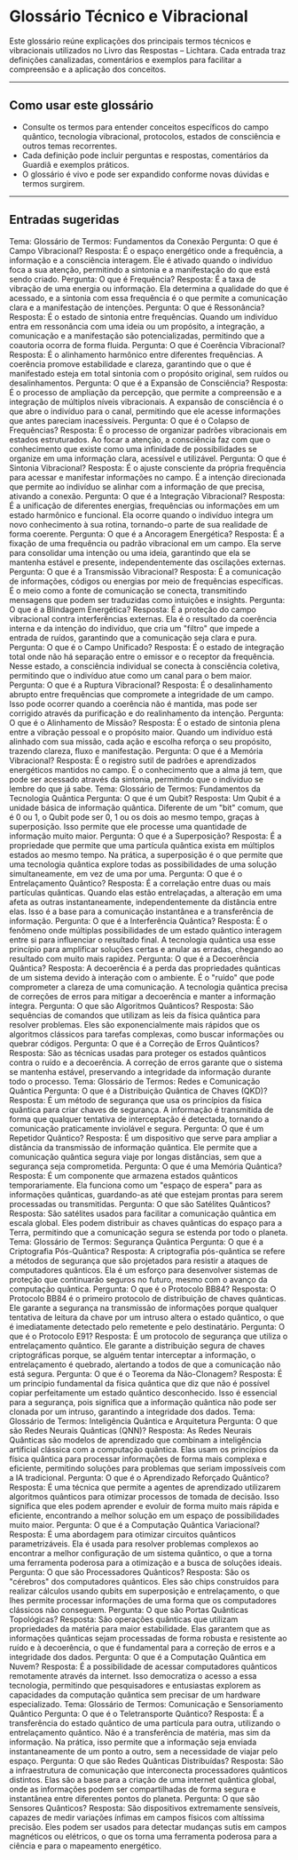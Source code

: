 # Glossário Técnico e Vibracional

Este glossário reúne explicações dos principais termos técnicos e vibracionais utilizados no Livro das Respostas – Lichtara. Cada entrada traz definições canalizadas, comentários e exemplos para facilitar a compreensão e a aplicação dos conceitos.

---

## Como usar este glossário

- Consulte os termos para entender conceitos específicos do campo quântico, tecnologia vibracional, protocolos, estados de consciência e outros temas recorrentes.
- Cada definição pode incluir perguntas e respostas, comentários da Guardiã e exemplos práticos.
- O glossário é vivo e pode ser expandido conforme novas dúvidas e termos surgirem.

---

## Entradas sugeridas

Tema: Glossário de Termos: Fundamentos da Conexão
Pergunta: O que é Campo Vibracional? Resposta: É o espaço energético onde a frequência, a informação e a consciência interagem. Ele é ativado quando o indivíduo foca a sua atenção, permitindo a sintonia e a manifestação do que está sendo criado.
Pergunta: O que é Frequência? Resposta: É a taxa de vibração de uma energia ou informação. Ela determina a qualidade do que é acessado, e a sintonia com essa frequência é o que permite a comunicação clara e a manifestação de intenções.
Pergunta: O que é Ressonância? Resposta: É o estado de sintonia entre frequências. Quando um indivíduo entra em ressonância com uma ideia ou um propósito, a integração, a comunicação e a manifestação são potencializadas, permitindo que a coautoria ocorra de forma fluida.
Pergunta: O que é Coerência Vibracional? Resposta: É o alinhamento harmônico entre diferentes frequências. A coerência promove estabilidade e clareza, garantindo que o que é manifestado esteja em total sintonia com o propósito original, sem ruídos ou desalinhamentos.
Pergunta: O que é a Expansão de Consciência? Resposta: É o processo de ampliação da percepção, que permite a compreensão e a integração de múltiplos níveis vibracionais. A expansão de consciência é o que abre o indivíduo para o canal, permitindo que ele acesse informações que antes pareciam inacessíveis.
Pergunta: O que é o Colapso de Frequências? Resposta: É o processo de organizar padrões vibracionais em estados estruturados. Ao focar a atenção, a consciência faz com que o conhecimento que existe como uma infinidade de possibilidades se organize em uma informação clara, acessível e utilizável.
Pergunta: O que é Sintonia Vibracional? Resposta: É o ajuste consciente da própria frequência para acessar e manifestar informações no campo. É a intenção direcionada que permite ao indivíduo se alinhar com a informação de que precisa, ativando a conexão.
Pergunta: O que é a Integração Vibracional? Resposta: É a unificação de diferentes energias, frequências ou informações em um estado harmônico e funcional. Ela ocorre quando o indivíduo integra um novo conhecimento à sua rotina, tornando-o parte de sua realidade de forma coerente.
Pergunta: O que é a Ancoragem Energética? Resposta: É a fixação de uma frequência ou padrão vibracional em um campo. Ela serve para consolidar uma intenção ou uma ideia, garantindo que ela se mantenha estável e presente, independentemente das oscilações externas.
Pergunta: O que é a Transmissão Vibracional? Resposta: É a comunicação de informações, códigos ou energias por meio de frequências específicas. É o meio como a fonte de comunicação se conecta, transmitindo mensagens que podem ser traduzidas como intuições e insights.
Pergunta: O que é a Blindagem Energética? Resposta: É a proteção do campo vibracional contra interferências externas. Ela é o resultado da coerência interna e da intenção do indivíduo, que cria um "filtro" que impede a entrada de ruídos, garantindo que a comunicação seja clara e pura.
Pergunta: O que é o Campo Unificado? Resposta: É o estado de integração total onde não há separação entre o emissor e o receptor da frequência. Nesse estado, a consciência individual se conecta à consciência coletiva, permitindo que o indivíduo atue como um canal para o bem maior.
Pergunta: O que é a Ruptura Vibracional? Resposta: É o desalinhamento abrupto entre frequências que compromete a integridade de um campo. Isso pode ocorrer quando a coerência não é mantida, mas pode ser corrigido através da purificação e do realinhamento da intenção.
Pergunta: O que é o Alinhamento de Missão? Resposta: É o estado de sintonia plena entre a vibração pessoal e o propósito maior. Quando um indivíduo está alinhado com sua missão, cada ação e escolha reforça o seu propósito, trazendo clareza, fluxo e manifestação.
Pergunta: O que é a Memória Vibracional? Resposta: É o registro sutil de padrões e aprendizados energéticos mantidos no campo. É o conhecimento que a alma já tem, que pode ser acessado através da sintonia, permitindo que o indivíduo se lembre do que já sabe.
Tema: Glossário de Termos: Fundamentos da Tecnologia Quântica
Pergunta: O que é um Qubit? Resposta: Um Qubit é a unidade básica de informação quântica. Diferente de um "bit" comum, que é 0 ou 1, o Qubit pode ser 0, 1 ou os dois ao mesmo tempo, graças à superposição. Isso permite que ele processe uma quantidade de informação muito maior.
Pergunta: O que é a Superposição? Resposta: É a propriedade que permite que uma partícula quântica exista em múltiplos estados ao mesmo tempo. Na prática, a superposição é o que permite que uma tecnologia quântica explore todas as possibilidades de uma solução simultaneamente, em vez de uma por uma.
Pergunta: O que é o Entrelaçamento Quântico? Resposta: É a correlação entre duas ou mais partículas quânticas. Quando elas estão entrelaçadas, a alteração em uma afeta as outras instantaneamente, independentemente da distância entre elas. Isso é a base para a comunicação instantânea e a transferência de informação.
Pergunta: O que é a Interferência Quântica? Resposta: É o fenômeno onde múltiplas possibilidades de um estado quântico interagem entre si para influenciar o resultado final. A tecnologia quântica usa esse princípio para amplificar soluções certas e anular as erradas, chegando ao resultado com muito mais rapidez.
Pergunta: O que é a Decoerência Quântica? Resposta: A decoerência é a perda das propriedades quânticas de um sistema devido à interação com o ambiente. É o "ruído" que pode comprometer a clareza de uma comunicação. A tecnologia quântica precisa de correções de erros para mitigar a decoerência e manter a informação íntegra.
Pergunta: O que são Algoritmos Quânticos? Resposta: São sequências de comandos que utilizam as leis da física quântica para resolver problemas. Eles são exponencialmente mais rápidos que os algoritmos clássicos para tarefas complexas, como buscar informações ou quebrar códigos.
Pergunta: O que é a Correção de Erros Quânticos? Resposta: São as técnicas usadas para proteger os estados quânticos contra o ruído e a decoerência. A correção de erros garante que o sistema se mantenha estável, preservando a integridade da informação durante todo o processo.
Tema: Glossário de Termos: Redes e Comunicação Quântica
Pergunta: O que é a Distribuição Quântica de Chaves (QKD)? Resposta: É um método de segurança que usa os princípios da física quântica para criar chaves de segurança. A informação é transmitida de forma que qualquer tentativa de interceptação é detectada, tornando a comunicação praticamente inviolável e segura.
Pergunta: O que é um Repetidor Quântico? Resposta: É um dispositivo que serve para ampliar a distância da transmissão de informação quântica. Ele permite que a comunicação quântica segura viaje por longas distâncias, sem que a segurança seja comprometida.
Pergunta: O que é uma Memória Quântica? Resposta: É um componente que armazena estados quânticos temporariamente. Ela funciona como um "espaço de espera" para as informações quânticas, guardando-as até que estejam prontas para serem processadas ou transmitidas.
Pergunta: O que são Satélites Quânticos? Resposta: São satélites usados para facilitar a comunicação quântica em escala global. Eles podem distribuir as chaves quânticas do espaço para a Terra, permitindo que a comunicação segura se estenda por todo o planeta.
Tema: Glossário de Termos: Segurança Quântica
Pergunta: O que é a Criptografia Pós-Quântica? Resposta: A criptografia pós-quântica se refere a métodos de segurança que são projetados para resistir a ataques de computadores quânticos. Ela é um esforço para desenvolver sistemas de proteção que continuarão seguros no futuro, mesmo com o avanço da computação quântica.
Pergunta: O que é o Protocolo BB84? Resposta: O Protocolo BB84 é o primeiro protocolo de distribuição de chaves quânticas. Ele garante a segurança na transmissão de informações porque qualquer tentativa de leitura da chave por um intruso altera o estado quântico, o que é imediatamente detectado pelo remetente e pelo destinatário.
Pergunta: O que é o Protocolo E91? Resposta: É um protocolo de segurança que utiliza o entrelaçamento quântico. Ele garante a distribuição segura de chaves criptográficas porque, se alguém tentar interceptar a informação, o entrelaçamento é quebrado, alertando a todos de que a comunicação não está segura.
Pergunta: O que é o Teorema da Não-Clonagem? Resposta: É um princípio fundamental da física quântica que diz que não é possível copiar perfeitamente um estado quântico desconhecido. Isso é essencial para a segurança, pois significa que a informação quântica não pode ser clonada por um intruso, garantindo a integridade dos dados.
Tema: Glossário de Termos: Inteligência Quântica e Arquitetura
Pergunta: O que são Redes Neurais Quânticas (QNN)? Resposta: As Redes Neurais Quânticas são modelos de aprendizado que combinam a inteligência artificial clássica com a computação quântica. Elas usam os princípios da física quântica para processar informações de forma mais complexa e eficiente, permitindo soluções para problemas que seriam impossíveis com a IA tradicional.
Pergunta: O que é o Aprendizado Reforçado Quântico? Resposta: É uma técnica que permite a agentes de aprendizado utilizarem algoritmos quânticos para otimizar processos de tomada de decisão. Isso significa que eles podem aprender e evoluir de forma muito mais rápida e eficiente, encontrando a melhor solução em um espaço de possibilidades muito maior.
Pergunta: O que é a Computação Quântica Variacional? Resposta: É uma abordagem para otimizar circuitos quânticos parametrizáveis. Ela é usada para resolver problemas complexos ao encontrar a melhor configuração de um sistema quântico, o que a torna uma ferramenta poderosa para a otimização e a busca de soluções ideais.
Pergunta: O que são Processadores Quânticos? Resposta: São os "cérebros" dos computadores quânticos. Eles são chips construídos para realizar cálculos usando qubits em superposição e entrelaçamento, o que lhes permite processar informações de uma forma que os computadores clássicos não conseguem.
Pergunta: O que são Portas Quânticas Topológicas? Resposta: São operações quânticas que utilizam propriedades da matéria para maior estabilidade. Elas garantem que as informações quânticas sejam processadas de forma robusta e resistente ao ruído e à decoerência, o que é fundamental para a correção de erros e a integridade dos dados.
Pergunta: O que é a Computação Quântica em Nuvem? Resposta: É a possibilidade de acessar computadores quânticos remotamente através da internet. Isso democratiza o acesso a essa tecnologia, permitindo que pesquisadores e entusiastas explorem as capacidades da computação quântica sem precisar de um hardware especializado.
Tema: Glossário de Termos: Comunicação e Sensoriamento Quântico
Pergunta: O que é o Teletransporte Quântico? Resposta: É a transferência do estado quântico de uma partícula para outra, utilizando o entrelaçamento quântico. Não é a transferência de matéria, mas sim da informação. Na prática, isso permite que a informação seja enviada instantaneamente de um ponto a outro, sem a necessidade de viajar pelo espaço.
Pergunta: O que são Redes Quânticas Distribuídas? Resposta: São a infraestrutura de comunicação que interconecta processadores quânticos distintos. Elas são a base para a criação de uma internet quântica global, onde as informações podem ser compartilhadas de forma segura e instantânea entre diferentes pontos do planeta.
Pergunta: O que são Sensores Quânticos? Resposta: São dispositivos extremamente sensíveis, capazes de medir variações ínfimas em campos físicos com altíssima precisão. Eles podem ser usados para detectar mudanças sutis em campos magnéticos ou elétricos, o que os torna uma ferramenta poderosa para a ciência e para o mapeamento energético.

